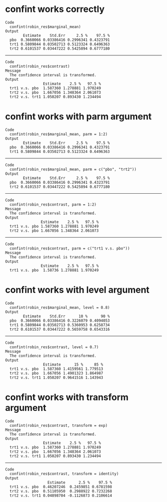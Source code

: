 # confint works correctly

    Code
      confint(robin_res$marginal_mean)
    Output
            Estimate    Std.Err     2.5 %    97.5 %
      pbo  0.3660066 0.03386416 0.2996341 0.4323791
      trt1 0.5809844 0.03502713 0.5123324 0.6496363
      trt2 0.6101537 0.03447222 0.5425894 0.6777180

---

    Code
      confint(robin_res$contrast)
    Message
      The confidence interval is transformed.
    Output
                     Estimate    2.5 %   97.5 %
      trt1 v.s. pbo  1.587360 1.278881 1.970249
      trt2 v.s. pbo  1.667056 1.348364 2.061073
      trt2 v.s. trt1 1.050207 0.893430 1.234494

# confint works with parm argument

    Code
      confint(robin_res$marginal_mean, parm = 1:2)
    Output
            Estimate    Std.Err     2.5 %    97.5 %
      pbo  0.3660066 0.03386416 0.2996341 0.4323791
      trt1 0.5809844 0.03502713 0.5123324 0.6496363

---

    Code
      confint(robin_res$marginal_mean, parm = c("pbo", "trt2"))
    Output
            Estimate    Std.Err     2.5 %    97.5 %
      pbo  0.3660066 0.03386416 0.2996341 0.4323791
      trt2 0.6101537 0.03447222 0.5425894 0.6777180

---

    Code
      confint(robin_res$contrast, parm = 1:2)
    Message
      The confidence interval is transformed.
    Output
                    Estimate    2.5 %   97.5 %
      trt1 v.s. pbo 1.587360 1.278881 1.970249
      trt2 v.s. pbo 1.667056 1.348364 2.061073

---

    Code
      confint(robin_res$contrast, parm = c("trt1 v.s. pbo"))
    Message
      The confidence interval is transformed.
    Output
                    Estimate    2.5 %   97.5 %
      trt1 v.s. pbo  1.58736 1.278881 1.970249

# confint works with level argument

    Code
      confint(robin_res$marginal_mean, level = 0.8)
    Output
            Estimate    Std.Err      10 %      90 %
      pbo  0.3660066 0.03386416 0.3226079 0.4094053
      trt1 0.5809844 0.03502713 0.5360953 0.6258734
      trt2 0.6101537 0.03447222 0.5659758 0.6543316

---

    Code
      confint(robin_res$contrast, level = 0.7)
    Message
      The confidence interval is transformed.
    Output
                     Estimate      15 %     85 %
      trt1 v.s. pbo  1.587360 1.4159561 1.779513
      trt2 v.s. pbo  1.667056 1.4901323 1.864987
      trt2 v.s. trt1 1.050207 0.9641516 1.143943

# confint works with transform argument

    Code
      confint(robin_res$contrast, transform = exp)
    Message
      The confidence interval is transformed.
    Output
                     Estimate    2.5 %   97.5 %
      trt1 v.s. pbo  1.587360 1.278881 1.970249
      trt2 v.s. pbo  1.667056 1.348364 2.061073
      trt2 v.s. trt1 1.050207 0.893430 1.234494

---

    Code
      confint(robin_res$contrast, transform = identity)
    Output
                       Estimate      2.5 %    97.5 %
      trt1 v.s. pbo  0.46207246  0.2459851 0.6781598
      trt2 v.s. pbo  0.51105950  0.2988922 0.7232268
      trt2 v.s. trt1 0.04898704 -0.1126873 0.2106614

